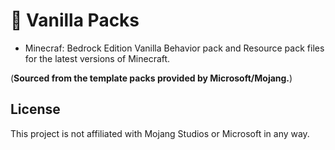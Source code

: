 # 📄 Vanilla Packs

- Minecraf: Bedrock Edition Vanilla Behavior pack and Resource pack files for the latest versions of Minecraft.

(**Sourced from the template packs provided by Microsoft/Mojang.**)

## License

This project is not affiliated with Mojang Studios or Microsoft in any way.

